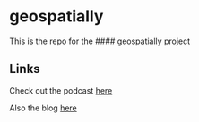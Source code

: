 # geospatially

This is the repo for the #### geospatially project


## Links
Check out the podcast [here](https://anchor.fm/geospatially)

Also the blog [here](https://geospatialy.blospot.com)